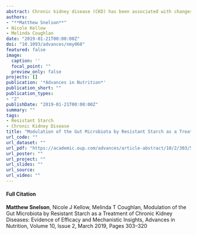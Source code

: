 ```yaml
---
abstract: Chronic kidney disease (CKD) has been associated with changes in gut microbial ecology, or “dysbiosis,” which may contribute to disease progression. Recent studies have focused on dietary approaches to favorably alter the composition of the gut microbial communities as a treatment method in CKD. Resistant starch (RS), a prebiotic that promotes proliferation of gut bacteria such as Bifidobacteria and Lactobacilli, increases the production of metabolites including short-chain fatty acids, which confer a number of health-promoting benefits. However, there is a lack of mechanistic insight into how these metabolites can positively influence renal health. Emerging evidence shows that microbiota-derived metabolites can regulate the incretin axis and mitigate inflammation via expansion of regulatory T cells. Studies from animal models and patients with CKD show that RS supplementation attenuates the concentrations of uremic retention solutes, including indoxyl sulfate and p-cresyl sulfate. Here, we present the current state of knowledge linking the microbiome to CKD, we explore the efficacy of RS in animal models of CKD and in humans with the condition, and we discuss how RS supplementation could be a promising dietary approach for slowing CKD progression.
authors:
- "**Matthew Snelson**"
- Nicole Kellow
- Melinda Coughlan
date: "2019-01-21T00:00:00Z"
doi: "10.1093/advances/nmy068"
featured: false
image:
  caption: ''
  focal_point: ""
  preview_only: false
projects: []
publication: '*Advances in Nutrition*'
publication_short: ""
publication_types:
- "2"
publishDate: "2019-01-21T00:00:00Z"
summary: ""
tags: 
- Resistant Starch
- Chronic Kidney Disease
title: "Modulation of the Gut Microbiota by Resistant Starch as a Treatment of Chronic Kidney Diseases: Evidence of Efficacy and Mechanistic Insights"
url_code: ""
url_dataset: ""
url_pdf: "https://academic.oup.com/advances/article-abstract/10/2/303/5298406"
url_poster: ""
url_project: ""
url_slides: ""
url_source: 
url_video: ""
---
```


#### Full Citation
**Matthew Snelson**, Nicole J Kellow, Melinda T Coughlan, Modulation of the Gut Microbiota by Resistant Starch as a Treatment of Chronic Kidney Diseases: Evidence of Efficacy and Mechanistic Insights, Advances in Nutrition, Volume 10, Issue 2, March 2019, Pages 303–320
